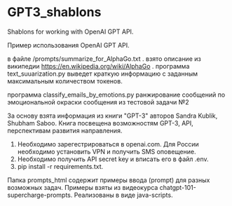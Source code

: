 # GPT3_shablons
Shablons for working with OpenAI GPT API.

Пример использования OpenAI GPT API.

в файле /prompts/summarize_for_AlphaGo.txt .
взято описание из википедии https://en.wikipedia.org/wiki/AlphaGo .
программа text_suuarization.py выведет краткую информацию с заданным 
максимальным количеством токенов.

программа classify_emails_by_emotions.py ранжирование сообщений по эмоциональной окраски сообщения
из тестовой задачи №2

За основу взята информация из книги "GPT-3" авторов Sandra Kublik, Shubham Saboo.
Книга посвещена возможностям GPT-3, API, перспективам развития направления.

1. Необходимо зарегестрироваться в openai.com. Для России необходимо установить VPN и получить SMS оповещение.
1. Необходимо получить API secret key и вписать его в файл .env.
3. pip install -r requirements.txt.

Папка prompts_html содержит примеры ввода (prompt) для разных возможных задач. 
Примеры взяты из видеокурса chatgpt-101-supercharge-prompts. Реализованы в виде java-scripts.